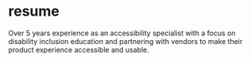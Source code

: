 # resume
Over 5 years experience as an accessibility specialist with a focus on disability inclusion education and partnering with vendors to make their product experience accessible and usable. 
